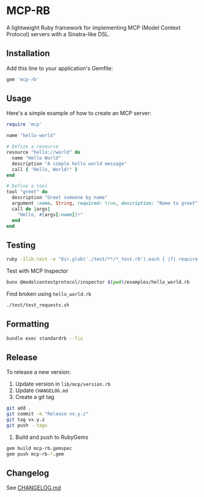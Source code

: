 # MCP-RB

A lightweight Ruby framework for implementing MCP (Model Context Protocol) servers with a Sinatra-like DSL.

## Installation

Add this line to your application's Gemfile:

```ruby
gem 'mcp-rb'
```

## Usage

Here's a simple example of how to create an MCP server:

```ruby
require 'mcp'

name "hello-world"

# Define a resource
resource "hello://world" do
  name "Hello World"
  description "A simple hello world message"
  call { "Hello, World!" }
end

# Define a tool
tool "greet" do
  description "Greet someone by name"
  argument :name, String, required: true, description: "Name to greet"
  call do |args|
    "Hello, #{args[:name]}!"
  end
end
```

## Testing

```bash
ruby -Ilib:test -e "Dir.glob('./test/**/*_test.rb').each { |f| require f }"
```

Test with MCP Inspector

```bash
bunx @modelcontextprotocol/inspector $(pwd)/examples/hello_world.rb
```

Find broken using `hello_world.rb`

```bash
./test/test_requests.sh
```

## Formatting

```bash
bundle exec standardrb --fix
```

## Release

To release a new version:

1. Update version in `lib/mcp/version.rb`
2. Update `CHANGELOG.md`
3. Create a git tag

```bash
git add .
git commit -m "Release vx.y.z"
git tag vx.y.z
git push --tags
```

1. Build and push to RubyGems

```bash
gem build mcp-rb.gemspec
gem push mcp-rb-*.gem
```

## Changelog

See [CHANGELOG.md](CHANGELOG.md)

